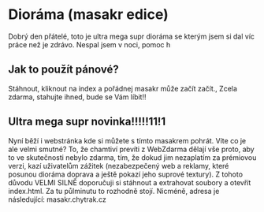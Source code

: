 # Dioráma (masakr edice)

Dobrý den přátelé, toto je ultra mega supr dioráma se kterým jsem si dal víc práce než je zdrávo. Nespal jsem v noci, pomoc h

## Jak to použít pánové?
Stáhnout, kliknout na index a pořádnej masakr může začít začít.,
Zcela zdarma, stahujte ihned, bude se Vám líbit!!

## Ultra mega supr novinka!!!!!11!1
Nyní běží i webstránka kde si můžete s tímto masakrem pohrát.
Víte co je ale velmi smutné? To, že chamtiví prevíti z WebZdarma dělají vše proto, aby to ve skutečnosti nebylo zdarma, tím, že dokud jim nezaplatím za prémiovou verzi, kazí uživatelům zážitek (nezabezpečený web a reklamy, které posunou dioráma doprava a ještě pokazí jeho suprové textury). Z tohoto důvodu VELMI SILNĚ doporučuji si stáhnout a extrahovat soubory a otevřít index.html. Za tu půlminutu to rozhodně stojí.
Nicméně, adresa je následující: masakr.chytrak.cz
